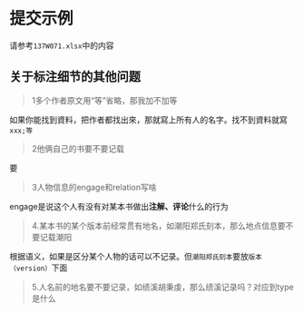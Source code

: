 # 提交示例
 请参考`137W071.xlsx`中的内容

## 关于标注细节的其他问题
>1多个作者原文用“等”省略，那我加不加等   

如果你能找到資料，把作者都找出來，那就寫上所有人的名字。找不到資料就寫`xxx;等`

>2他俩自己的书要不要记载  

要

>3人物信息的engage和relation写啥

engage是说这个人有没有对某本书做出**注解、评论**什么的行为

>4.某本书的某个版本前经常贯有地名，如潮阳郑氏刻本，那么地点信息要不要记载潮阳

根据语义，如果是区分某个人物的话可以不记录。但`潮阳郑氏刻本`要放`版本（version）`下面

>5.人名前的地名要不要记录，如绩溪胡秉虔，那么绩溪记录吗？对应到type是什么


